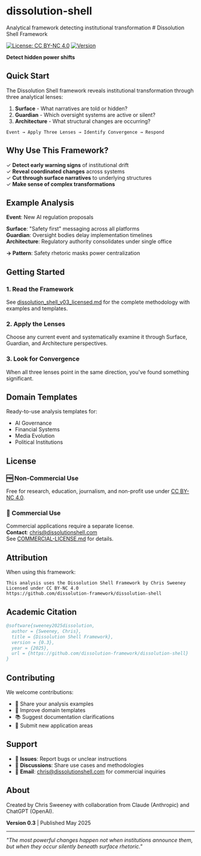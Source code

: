 # dissolution-shell
Analytical framework detecting institutional transformation # Dissolution Shell Framework

[![License: CC BY-NC 4.0](https://img.shields.io/badge/License-CC%20BY--NC%204.0-lightgrey.svg)](https://creativecommons.org/licenses/by-nc/4.0/)
[![Version](https://img.shields.io/badge/version-0.3-blue.svg)](https://github.com/dissolution-framework/dissolution-shell)

**Detect hidden power shifts**

## Quick Start

The Dissolution Shell framework reveals institutional transformation through three analytical lenses:

1. **Surface** - What narratives are told or hidden?
2. **Guardian** - Which oversight systems are active or silent?
3. **Architecture** - What structural changes are occurring?

```
Event → Apply Three Lenses → Identify Convergence → Respond
```

## Why Use This Framework?

✓ **Detect early warning signs** of institutional drift  
✓ **Reveal coordinated changes** across systems  
✓ **Cut through surface narratives** to underlying structures  
✓ **Make sense of complex transformations**  

## Example Analysis

**Event**: New AI regulation proposals

**Surface**: "Safety first" messaging across all platforms  
**Guardian**: Oversight bodies delay implementation timelines  
**Architecture**: Regulatory authority consolidates under single office  

**→ Pattern**: Safety rhetoric masks power centralization

## Getting Started

### 1. Read the Framework
See [dissolution_shell_v03_licensed.md](dissolution_shell_v03_licensed.md) for the complete methodology with examples and templates.

### 2. Apply the Lenses
Choose any current event and systematically examine it through Surface, Guardian, and Architecture perspectives.

### 3. Look for Convergence
When all three lenses point in the same direction, you've found something significant.

## Domain Templates

Ready-to-use analysis templates for:
- AI Governance
- Financial Systems  
- Media Evolution
- Political Institutions

## License

### 🆓 Non-Commercial Use
Free for research, education, journalism, and non-profit use under [CC BY-NC 4.0](https://creativecommons.org/licenses/by-nc/4.0/).

### 💼 Commercial Use  
Commercial applications require a separate license.  
**Contact**: chris@dissolutionshell.com  
See [COMMERCIAL-LICENSE.md](COMMERCIAL-LICENSE.md) for details.

## Attribution

When using this framework:

```
This analysis uses the Dissolution Shell Framework by Chris Sweeney
Licensed under CC BY-NC 4.0
https://github.com/dissolution-framework/dissolution-shell
```

## Academic Citation

```bibtex
@software{sweeney2025dissolution,
  author = {Sweeney, Chris},
  title = {Dissolution Shell Framework},
  version = {0.3},
  year = {2025},
  url = {https://github.com/dissolution-framework/dissolution-shell}
}
```

## Contributing

We welcome contributions:
- 📝 Share your analysis examples
- 🔧 Improve domain templates
- 📚 Suggest documentation clarifications
- 🚀 Submit new application areas

## Support

- 📌 **Issues**: Report bugs or unclear instructions
- 💬 **Discussions**: Share use cases and methodologies
- 📧 **Email**: chris@dissolutionshell.com for commercial inquiries

## About

Created by Chris Sweeney with collaboration from Claude (Anthropic) and ChatGPT (OpenAI).

**Version 0.3** | Published May 2025

---

*"The most powerful changes happen not when institutions announce them, but when they occur silently beneath surface rhetoric."*
